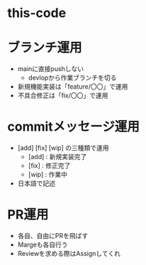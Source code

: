 # this-code

# ブランチ運用
- mainに直接pushしない
  - devlopから作業ブランチを切る
- 新規機能実装は「feature/〇〇」で運用
- 不具合修正は「fix/〇〇」で運用

# commitメッセージ運用
- [add] [fix] [wip] の三種類で運用
  - [add] : 新規実装完了
  - [fix] : 修正完了
  - [wip] : 作業中
- 日本語で記述

# PR運用
- 各自、自由にPRを飛ばす
- Margeも各自行う
- Reviewを求める際はAssignしてくれ

